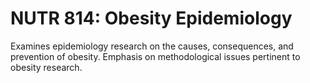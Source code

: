 # NUTR 814: Obesity Epidemiology

Examines epidemiology research on the causes, consequences, and prevention of obesity. Emphasis on methodological issues pertinent to obesity research.